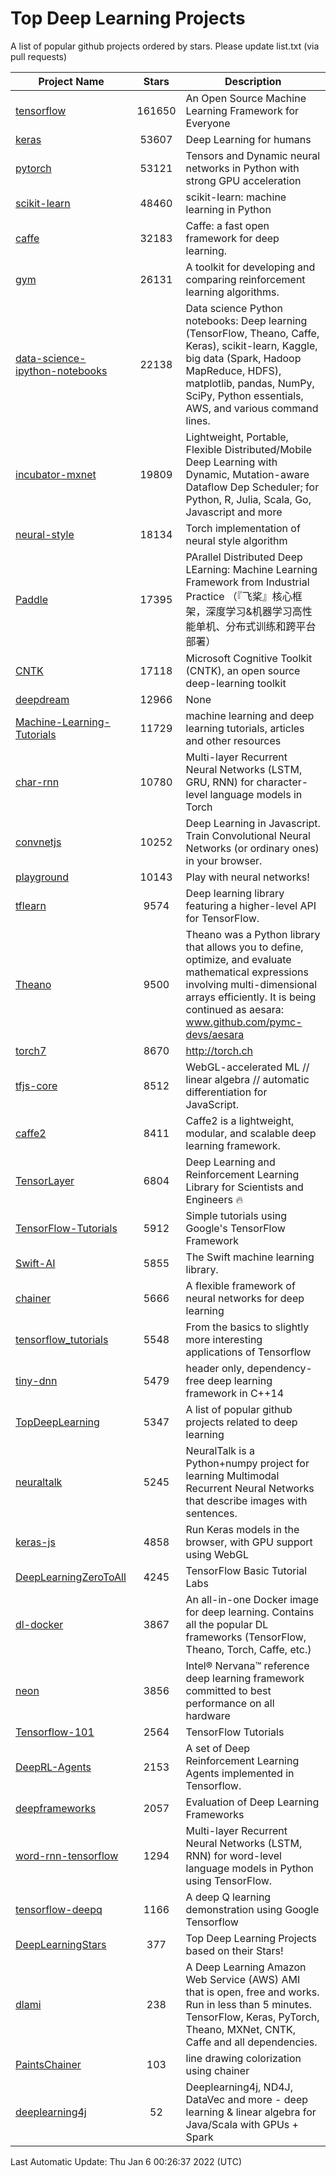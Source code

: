 # Top Deep Learning Projects
A list of popular github projects ordered by stars.
Please update list.txt (via pull requests)

|Project Name| Stars | Description |
| ---------- |:-----:| ----------- |
| [tensorflow](https://github.com/tensorflow/tensorflow) | 161650 | An Open Source Machine Learning Framework for Everyone |
| [keras](https://github.com/keras-team/keras) | 53607 | Deep Learning for humans |
| [pytorch](https://github.com/pytorch/pytorch) | 53121 | Tensors and Dynamic neural networks in Python with strong GPU acceleration |
| [scikit-learn](https://github.com/scikit-learn/scikit-learn) | 48460 | scikit-learn: machine learning in Python |
| [caffe](https://github.com/BVLC/caffe) | 32183 | Caffe: a fast open framework for deep learning. |
| [gym](https://github.com/openai/gym) | 26131 | A toolkit for developing and comparing reinforcement learning algorithms. |
| [data-science-ipython-notebooks](https://github.com/donnemartin/data-science-ipython-notebooks) | 22138 | Data science Python notebooks: Deep learning (TensorFlow, Theano, Caffe, Keras), scikit-learn, Kaggle, big data (Spark, Hadoop MapReduce, HDFS), matplotlib, pandas, NumPy, SciPy, Python essentials, AWS, and various command lines. |
| [incubator-mxnet](https://github.com/apache/incubator-mxnet) | 19809 | Lightweight, Portable, Flexible Distributed/Mobile Deep Learning with Dynamic, Mutation-aware Dataflow Dep Scheduler; for Python, R, Julia, Scala, Go, Javascript and more |
| [neural-style](https://github.com/jcjohnson/neural-style) | 18134 | Torch implementation of neural style algorithm |
| [Paddle](https://github.com/PaddlePaddle/Paddle) | 17395 | PArallel Distributed Deep LEarning: Machine Learning Framework from Industrial Practice （『飞桨』核心框架，深度学习&机器学习高性能单机、分布式训练和跨平台部署） |
| [CNTK](https://github.com/microsoft/CNTK) | 17118 | Microsoft Cognitive Toolkit (CNTK), an open source deep-learning toolkit |
| [deepdream](https://github.com/google/deepdream) | 12966 | None |
| [Machine-Learning-Tutorials](https://github.com/ujjwalkarn/Machine-Learning-Tutorials) | 11729 | machine learning and deep learning tutorials, articles and other resources  |
| [char-rnn](https://github.com/karpathy/char-rnn) | 10780 | Multi-layer Recurrent Neural Networks (LSTM, GRU, RNN) for character-level language models in Torch |
| [convnetjs](https://github.com/karpathy/convnetjs) | 10252 | Deep Learning in Javascript. Train Convolutional Neural Networks (or ordinary ones) in your browser. |
| [playground](https://github.com/tensorflow/playground) | 10143 | Play with neural networks! |
| [tflearn](https://github.com/tflearn/tflearn) | 9574 | Deep learning library featuring a higher-level API for TensorFlow. |
| [Theano](https://github.com/Theano/Theano) | 9500 | Theano was a Python library that allows you to define, optimize, and evaluate mathematical expressions involving multi-dimensional arrays efficiently. It is being continued as aesara: www.github.com/pymc-devs/aesara |
| [torch7](https://github.com/torch/torch7) | 8670 | http://torch.ch |
| [tfjs-core](https://github.com/tensorflow/tfjs-core) | 8512 | WebGL-accelerated ML // linear algebra // automatic differentiation for JavaScript. |
| [caffe2](https://github.com/facebookarchive/caffe2) | 8411 | Caffe2 is a lightweight, modular, and scalable deep learning framework. |
| [TensorLayer](https://github.com/tensorlayer/TensorLayer) | 6804 | Deep Learning and Reinforcement Learning Library for Scientists and Engineers 🔥 |
| [TensorFlow-Tutorials](https://github.com/nlintz/TensorFlow-Tutorials) | 5912 | Simple tutorials using Google's TensorFlow Framework |
| [Swift-AI](https://github.com/Swift-AI/Swift-AI) | 5855 | The Swift machine learning library. |
| [chainer](https://github.com/chainer/chainer) | 5666 | A flexible framework of neural networks for deep learning |
| [tensorflow_tutorials](https://github.com/pkmital/tensorflow_tutorials) | 5548 | From the basics to slightly more interesting applications of Tensorflow |
| [tiny-dnn](https://github.com/tiny-dnn/tiny-dnn) | 5479 | header only, dependency-free deep learning framework in C++14 |
| [TopDeepLearning](https://github.com/aymericdamien/TopDeepLearning) | 5347 | A list of popular github projects related to deep learning |
| [neuraltalk](https://github.com/karpathy/neuraltalk) | 5245 | NeuralTalk is a Python+numpy project for learning Multimodal Recurrent Neural Networks that describe images with sentences. |
| [keras-js](https://github.com/transcranial/keras-js) | 4858 | Run Keras models in the browser, with GPU support using WebGL |
| [DeepLearningZeroToAll](https://github.com/hunkim/DeepLearningZeroToAll) | 4245 | TensorFlow Basic Tutorial Labs |
| [dl-docker](https://github.com/floydhub/dl-docker) | 3867 | An all-in-one Docker image for deep learning. Contains all the popular DL frameworks (TensorFlow, Theano, Torch, Caffe, etc.) |
| [neon](https://github.com/NervanaSystems/neon) | 3856 | Intel® Nervana™ reference deep learning framework committed to best performance on all hardware |
| [Tensorflow-101](https://github.com/sjchoi86/Tensorflow-101) | 2564 | TensorFlow Tutorials |
| [DeepRL-Agents](https://github.com/awjuliani/DeepRL-Agents) | 2153 | A set of Deep Reinforcement Learning Agents implemented in Tensorflow. |
| [deepframeworks](https://github.com/zer0n/deepframeworks) | 2057 | Evaluation of Deep Learning Frameworks |
| [word-rnn-tensorflow](https://github.com/hunkim/word-rnn-tensorflow) | 1294 | Multi-layer Recurrent Neural Networks (LSTM, RNN) for word-level language models in Python using TensorFlow. |
| [tensorflow-deepq](https://github.com/siemanko/tensorflow-deepq) | 1166 | A deep Q learning demonstration using Google Tensorflow |
| [DeepLearningStars](https://github.com/hunkim/DeepLearningStars) | 377 | Top Deep Learning Projects based on their Stars! |
| [dlami](https://github.com/ritchieng/dlami) | 238 | A Deep Learning Amazon Web Service (AWS) AMI that is open, free and works. Run in less than 5 minutes. TensorFlow, Keras, PyTorch, Theano, MXNet, CNTK, Caffe and all dependencies. |
| [PaintsChainer](https://github.com/taizan/PaintsChainer) | 103 | line drawing colorization using chainer |
| [deeplearning4j](https://github.com/deeplearning4j/deeplearning4j) | 52 | Deeplearning4j, ND4J, DataVec and more - deep learning & linear algebra for Java/Scala with GPUs + Spark |

Last Automatic Update: Thu Jan  6 00:26:37 2022 (UTC)
